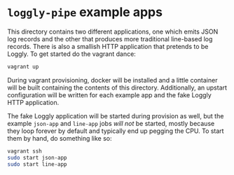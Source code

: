 `loggly-pipe` example apps
==========================

This directory contains two different applications, one which emits JSON log
records and the other that produces more traditional line-based log records.
There is also a smallish HTTP application that pretends to be Loggly.  To get
started do the vagrant dance:

``` bash
vagrant up
```

During vagrant provisioning, docker will be installed and a little container
will be built containing the contents of this directory.  Additionally, an
upstart configuration will be written for each example app and the fake Loggly
HTTP application.

The fake Loggly application will be started during provision as well, but the
example `json-app` and `line-app` jobs *will not* be started, mostly because
they loop forever by default and typically end up pegging the CPU.  To start
them by hand, do something like so:

``` bash
vagrant ssh
sudo start json-app
sudo start line-app
```
